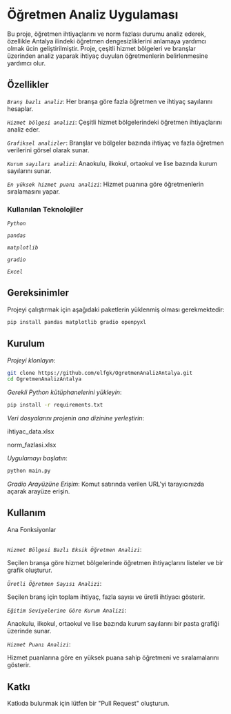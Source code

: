 # Öğretmen Analiz Uygulaması

Bu proje, öğretmen ihtiyaçlarını ve norm fazlası durumu analiz ederek, özellikle Antalya ilindeki öğretmen dengesizliklerini anlamaya yardımcı olmak ücin geliştirilmiştir. Proje, çeşitli hizmet bölgeleri ve branşlar üzerinden analiz yaparak ihtiyaç duyulan öğretmenlerin belirlenmesine yardımcı olur.

## Özellikler

*`Branş bazlı analiz`*: Her branşa göre fazla öğretmen ve ihtiyaç sayılarını hesaplar.

*`Hizmet bölgesi analizi`*: Çeşitli hizmet bölgelerindeki öğretmen ihtiyaçlarını analiz eder.

*`Grafiksel analizler`*: Branşlar ve bölgeler bazında ihtiyaç ve fazla öğretmen verilerini görsel olarak sunar.

*`Kurum sayıları analizi`*: Anaokulu, ilkokul, ortaokul ve lise bazında kurum sayılarını sunar.

*`En yüksek hizmet puanı analizi`*: Hizmet puanına göre öğretmenlerin sıralamasını yapar.

### Kullanılan Teknolojiler

*`Python`*

*`pandas`*

*`matplotlib`*

*`gradio`*

*`Excel`*

## Gereksinimler

Projeyi çalıştırmak için aşağıdaki paketlerin yüklenmiş olması gerekmektedir:

```bash
pip install pandas matplotlib gradio openpyxl
```

## Kurulum

*Projeyi klonlayın*:
```bash
git clone https://github.com/elfgk/OgretmenAnalizAntalya.git
cd OgretmenAnalizAntalya
```

*Gerekli Python kütüphanelerini yükleyin*:
```bash
pip install -r requirements.txt
```

*Veri dosyalarını projenin ana dizinine yerleştirin*:

ihtiyac_data.xlsx

norm_fazlasi.xlsx

*Uygulamayı başlatın*:
```bash
python main.py
```

*Gradio Arayüzüne Erişim*:
Komut satırında verilen URL'yi tarayıcınızda açarak arayüze erişin.

## Kullanım

Ana Fonksiyonlar
##
*`Hizmet Bölgesi Bazlı Eksik Öğretmen Analizi`*:

Seçilen branşa göre hizmet bölgelerinde öğretmen ihtiyaçlarını listeler ve bir grafik oluşturur.

*`Üretli Öğretmen Sayısı Analizi`*:

Seçilen branş için toplam ihtiyaç, fazla sayısı ve üretli ihtiyacı gösterir.

*`Eğitim Seviyelerine Göre Kurum Analizi`*:

Anaokulu, ilkokul, ortaokul ve lise bazında kurum sayılarını bir pasta grafiği üzerinde sunar.

*`Hizmet Puanı Analizi`*:

Hizmet puanlarına göre en yüksek puana sahip öğretmeni ve sıralamalarını gösterir.

## Katkı

Katkıda bulunmak için lütfen bir "Pull Request" oluşturun. 



